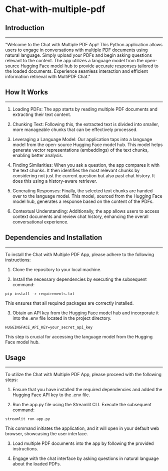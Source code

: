 # Chat-with-multiple-pdf

## Introduction
------------
"Welcome to the Chat with Multiple PDF App! This Python application allows users to engage in conversations with multiple PDF documents using natural language. Simply upload your PDFs and begin asking questions relevant to the content. The app utilizes a language model from the open-source Hugging Face model hub to provide accurate responses tailored to the loaded documents. Experience seamless interaction and efficient information retrieval with MultiPDF Chat."

## How It Works
------------

1. Loading PDFs: The app starts by reading multiple PDF documents and extracting their text content.

2. Chunking Text: Following this, the extracted text is divided into smaller, more manageable chunks that can be effectively processed.

3. Leveraging a Language Model: Our application taps into a language model from the open-source Hugging Face model hub. This model helps generate vector representations (embeddings) of the text chunks, enabling better analysis.

4. Finding Similarities: When you ask a question, the app compares it with the text chunks. It then identifies the most relevant chunks by considering not just the current question but also past chat history. It does this using a history-aware retriever.

5. Generating Responses: Finally, the selected text chunks are handed over to the language model. This model, sourced from the Hugging Face model hub, generates a response based on the content of the PDFs.

6. Contextual Understanding: Additionally, the app allows users to access context documents and review chat history, enhancing the overall conversational experience.

## Dependencies and Installation
----------------------------

To install the Chat with Multiple PDF App, please adhere to the following instructions:

1. Clone the repository to your local machine.

2. Install the necessary dependencies by executing the subsequent command:

 ```
 pip install -r requirements.txt
 ```
   This ensures that all required packages are correctly installed.

3. Obtain an API key from the Hugging Face model hub and incorporate it into the .env file located in the project directory.

```commandline
HUGGINGFACE_API_KEY=your_secret_api_key
```
   This step is crucial for accessing the language model from the Hugging Face model hub.

## Usage
-----

To utilize the Chat with Multiple PDF App, please proceed with the following steps:

1. Ensure that you have installed the required dependencies and added the Hugging Face API key to the .env file.

2. Run the app.py file using the Streamlit CLI. Execute the subsequent command:

 ```
streamlit run app.py
 ```
This command initiates the application, and it will open in your default web browser, showcasing the user interface.

3. Load multiple PDF documents into the app by following the provided instructions.

4. Engage with the chat interface by asking questions in natural language about the loaded PDFs.
